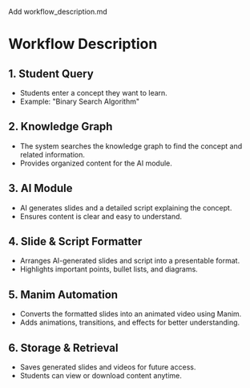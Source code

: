 Add workflow_description.md
# Workflow Description

## 1. Student Query
- Students enter a concept they want to learn.
- Example: "Binary Search Algorithm"

## 2. Knowledge Graph
- The system searches the knowledge graph to find the concept and related information.
- Provides organized content for the AI module.

## 3. AI Module
- AI generates slides and a detailed script explaining the concept.
- Ensures content is clear and easy to understand.

## 4. Slide & Script Formatter
- Arranges AI-generated slides and script into a presentable format.
- Highlights important points, bullet lists, and diagrams.

## 5. Manim Automation
- Converts the formatted slides into an animated video using Manim.
- Adds animations, transitions, and effects for better understanding.

## 6. Storage & Retrieval
- Saves generated slides and videos for future access.
- Students can view or download content anytime.
